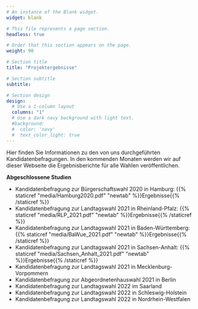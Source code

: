 ```yaml
---
# An instance of the Blank widget.
widget: blank

# This file represents a page section.
headless: true

# Order that this section appears on the page.
weight: 90

# Section title
title: "Projektergebnisse"

# Section subtitle
subtitle:

# Section design
design:
  # Use a 1-column layout
  columns: "1"
  # Use a dark navy background with light text.
  #background:
  #  color: 'navy'
  #  text_color_light: true
---
```


Hier finden Sie Informationen zu den von uns durchgeführten Kandidatenbefragungen. In den kommenden Monaten werden wir auf dieser Webseite die Ergebnisberichte für alle Wahlen veröffentlichen.

**Abgeschlossene Studien**

* Kandidatenbefragung zur Bürgerschaftswahl 2020 in Hamburg: {{% staticref "media/Hamburg2020.pdf" "newtab" %}}Ergebnisse{{% /staticref %}}
* Kandidatenbefragung zur Landtagswahl 2021 in Rheinland-Pfalz: {{% staticref "media/RLP_2021.pdf" "newtab" %}}Ergebnisse{{% /staticref %}}
* Kandidatenbefragung zur Landtagswahl 2021 in Baden-Württemberg: {{% staticref "media/BaWue_2021.pdf" "newtab" %}}Ergebnisse{{% /staticref %}}
* Kandidatenbefragung zur Landtagswahl 2021 in Sachsen-Anhalt: {{% staticref "media/Sachsen_Anhalt_2021.pdf" "newtab" %}}Ergebnisse{{% /staticref %}}
* Kandidatenbefragung zur Landtagswahl 2021 in Mecklenburg-Vorpommern 
* Kandidatenbefragung zur Abgeordnetenhauswahl 2021 in Berlin
* Kandidatenbefragung zur Landtagswahl 2022 im Saarland
* Kandidatenbefragung zur Landtagswahl 2022 in Schleswig-Holstein
* Kandidatenbefragung zur Landtagswahl 2022 in Nordrhein-Westfalen


